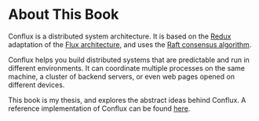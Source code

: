 # About This Book

Conflux is a distributed system architecture. It is based on the [Redux](http://redux.js.org) adaptation of the [Flux architecture](https://facebook.github.io/flux/docs/overview.html), and uses the [Raft consensus algorithm](http://raft.github.io).

Conflux helps you build distributed systems that are predictable and run in different environments. It can coordinate multiple processes on the same machine, a cluster of backend servers, or even web pages opened on different devices.

This book is my thesis, and explores the abstract ideas behind Conflux. A reference implementation of Conflux can be found [here](https://github.com/ben-ng/conflux).

